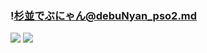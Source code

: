 ### !杉並でぶにゃん@debuNyan_pso2.md
![](https://pbs.twimg.com/media/D2AF7UKU4AErAO7.jpg)
![](https://pbs.twimg.com/media/D2AF5F-UwAApEw2.jpg)
